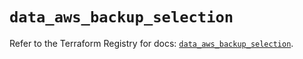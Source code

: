 # `data_aws_backup_selection`

Refer to the Terraform Registry for docs: [`data_aws_backup_selection`](https://registry.terraform.io/providers/hashicorp/aws/6.14.0/docs/data-sources/backup_selection).
